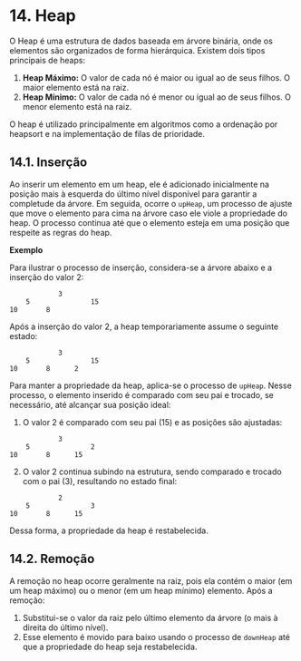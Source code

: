 # 14. Heap

O Heap é uma estrutura de dados baseada em árvore binária, onde os elementos são organizados de forma hierárquica. Existem dois tipos principais de heaps:

1. **Heap Máximo:** O valor de cada nó é maior ou igual ao de seus filhos. O maior elemento está na raiz.
2. **Heap Mínimo:** O valor de cada nó é menor ou igual ao de seus filhos. O menor elemento está na raiz.

O heap é utilizado principalmente em algoritmos como a ordenação por heapsort e na implementação de filas de prioridade.

## 14.1. Inserção

Ao inserir um elemento em um heap, ele é adicionado inicialmente na posição mais à esquerda do último nível disponível para garantir a completude da árvore. Em seguida, ocorre o `upHeap`, um processo de ajuste que move o elemento para cima na árvore caso ele viole a propriedade do heap. O processo continua até que o elemento esteja em uma posição que respeite as regras do heap.

**Exemplo**

Para ilustrar o processo de inserção, considera-se a árvore abaixo e a inserção do valor 2:

```
            3
    5               15
10       8         
```

Após a inserção do valor 2, a heap temporariamente assume o seguinte estado:

```
            3
    5               15
10       8      2   
```

Para manter a propriedade da heap, aplica-se o processo de `upHeap`. Nesse processo, o elemento inserido é comparado com seu pai e trocado, se necessário, até alcançar sua posição ideal:

1. O valor 2 é comparado com seu pai (15) e as posições são ajustadas:

```
            3
    5               2
10       8      15
```

2. O valor 2 continua subindo na estrutura, sendo comparado e trocado com o pai (3), resultando no estado final:

```
            2
    5               3
10       8      15
```

Dessa forma, a propriedade da heap é restabelecida.

## 14.2. Remoção

A remoção no heap ocorre geralmente na raiz, pois ela contém o maior (em um heap máximo) ou o menor (em um heap mínimo) elemento. Após a remoção:

1. Substitui-se o valor da raiz pelo último elemento da árvore (o mais à direita do último nível).
2. Esse elemento é movido para baixo usando o processo de `downHeap` até que a propriedade do heap seja restabelecida.